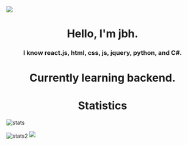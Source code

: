 <img src="wave.png">

<h1 align="center">Hello, I'm jbh.</h1>
<h3 align="center">I know react.js, html, css, js, jquery, python, and C#. </h3>

<h1 align="center"> Currently learning backend.</h1>
<h1 align="center">Statistics</h1>

<p><img align="center" src="https://github-readme-stats.vercel.app/api?username=1jbh&show_icons=true&text_color=ffffff&bg_color=7fb3ff&title_color=ffffff&icon_color=ffffff" alt="stats" /></p>

<img align="center" src="https://github-readme-stats.vercel.app/api/top-langs/?username=1jbh&show_icons=true&text_color=ffffff&bg_color=7fb3ff&title_color=ffffff&icon_color=ffffff" alt="stats2"/>

<img src="wave2.png">

